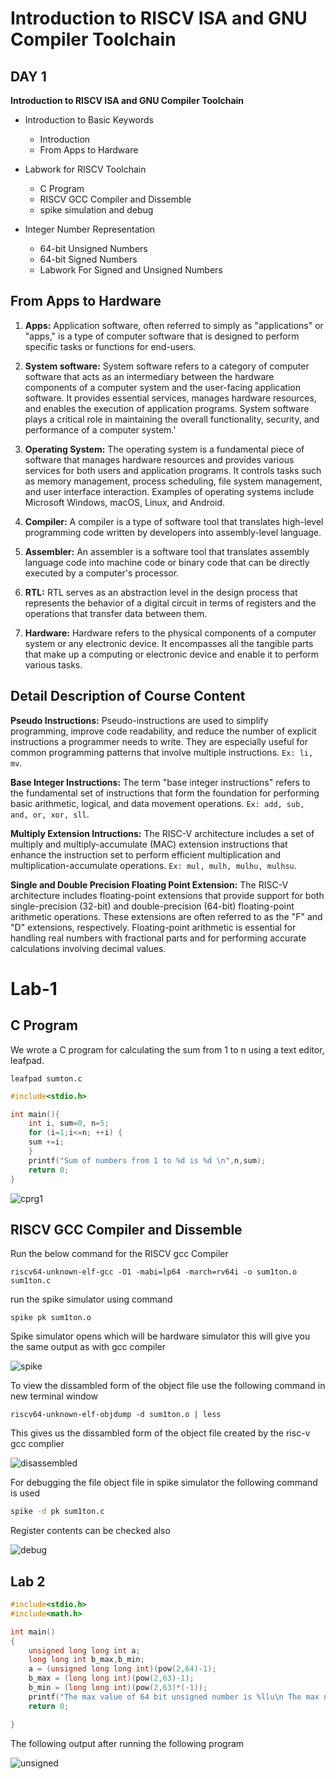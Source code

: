 # Introduction to RISCV ISA and GNU Compiler Toolchain
## DAY 1 
**Introduction to RISCV ISA and GNU Compiler Toolchain**
+ Introduction to Basic Keywords
  - Introduction
  - From Apps to Hardware

+ Labwork for RISCV Toolchain
  - C Program
  - RISCV GCC Compiler and Dissemble
  - spike simulation and debug

+ Integer Number Representation  
  - 64-bit Unsigned Numbers
  - 64-bit Signed Numbers
  - Labwork For Signed and Unsigned Numbers
## From Apps to Hardware
1. **Apps:** Application software, often referred to simply as "applications" or "apps," is a type of computer software that is designed to perform specific tasks or functions for end-users.
2. **System software:** System software refers to a category of computer software that acts as an intermediary between the hardware components of a computer system and the user-facing application software. It provides essential services, manages hardware resources, and enables the execution of application programs. System software plays a critical role in maintaining the overall functionality, security, and performance of a computer system.'
3. **Operating System:** The operating system is a fundamental piece of software that manages hardware resources and provides various services for both users and application programs. It controls tasks such as memory management, process scheduling, file system management, and user interface interaction. Examples of operating systems include Microsoft Windows, macOS, Linux, and Android.

4. **Compiler:** A compiler is a type of software tool that translates high-level programming code written by developers into assembly-level language.

5. **Assembler:** An assembler is a software tool that translates assembly language code into machine code or binary code that can be directly executed by a computer's processor.

6. **RTL:** RTL serves as an abstraction level in the design process that represents the behavior of a digital circuit in terms of registers and the operations that transfer data between them.

 7. **Hardware:** Hardware refers to the physical components of a computer system or any electronic device. It encompasses all the tangible parts that make up a computing or electronic device and enable it to perform various tasks.

## Detail Description of Course Content
**Pseudo Instructions:** Pseudo-instructions are used to simplify programming, improve code readability, and reduce the number of explicit instructions a programmer needs to write. They are especially useful for common programming patterns that involve multiple instructions.
`Ex: li, mv`.

**Base Integer Instructions:** The term "base integer instructions" refers to the fundamental set of instructions that form the foundation for performing basic arithmetic, logical, and data movement operations.
`Ex: add, sub, and, or, xor, sll`.

**Multiply Extension Intructions:** The RISC-V architecture includes a set of multiply and multiply-accumulate (MAC) extension instructions that enhance the instruction set to perform efficient multiplication and multiplication-accumulate operations.
`Ex: mul, mulh, mulhu, mulhsu`.

**Single and Double Precision Floating Point Extension:** The RISC-V architecture includes floating-point extensions that provide support for both single-precision (32-bit) and double-precision (64-bit) floating-point arithmetic operations. These extensions are often referred to as the "F" and "D" extensions, respectively. Floating-point arithmetic is essential for handling real numbers with fractional parts and for performing accurate calculations involving decimal values.


# Lab-1
## C Program
We wrote a C program for calculating the sum from 1 to n using a text editor, leafpad.

`leafpad sumton.c`
``` c
#include<stdio.h>

int main(){
	int i, sum=0, n=5;
	for (i=1;i<=n; ++i) {
	sum +=i;
	}
	printf("Sum of numbers from 1 to %d is %d \n",n,sum);
	return 0;
}
```
![cprg1](https://github.com/GauthamMulay/pes_asics_class/assets/113660503/62872910-fea4-48f6-8dbc-5d996004f70d)

## RISCV GCC Compiler and Dissemble
Run the below command for the RISCV gcc Compiler 
```
riscv64-unknown-elf-gcc -O1 -mabi=lp64 -march=rv64i -o sum1ton.o sum1ton.c
```
run the spike simulator using command 
```
spike pk sum1ton.o
```
Spike simulator opens which will be hardware simulator this will give you the same output as with gcc compiler 

![spike](https://github.com/GauthamMulay/pes_asics_class/assets/113660503/2705045f-1624-46d9-9106-43d79f57e276)



To view the dissambled form of the object file use the following command in new terminal window
```
riscv64-unknown-elf-objdump -d sum1ton.o | less
```

This gives us the dissambled form of the object file created by the risc-v gcc complier

![disassembled](https://github.com/GauthamMulay/pes_asics_class/assets/113660503/3b842497-e338-436d-aeb8-665f09877d2f)



For debugging the file object file in spike simulator the following command is used
``` bash
spike -d pk sum1ton.c
```
Register contents can be checked also


![debug](https://github.com/GauthamMulay/pes_asics_class/assets/113660503/84706bfe-e537-4a9d-ad6c-ce8a2c9eebee)

## Lab 2
``` c
#include<stdio.h>
#include<math.h>

int main()
{
	unsigned long long int a;
	long long int b_max,b_min;
	a = (unsigned long long int)(pow(2,64)-1);
	b_max = (long long int)(pow(2,63)-1);
	b_min = (long long int)(pow(2,63)*(-1));
	printf("The max value of 64 bit unsigned number is %llu\n The max number of 64 bit signed number is %lld\n The min value of 64 bit signed number is %lld\n",a,b_max,b_min);
	return 0;

}
```
The following output after running the following program

![unsigned](https://github.com/GauthamMulay/pes_asics_class/assets/113660503/291a28ac-505e-4470-a6e1-5a672eae10e8)


